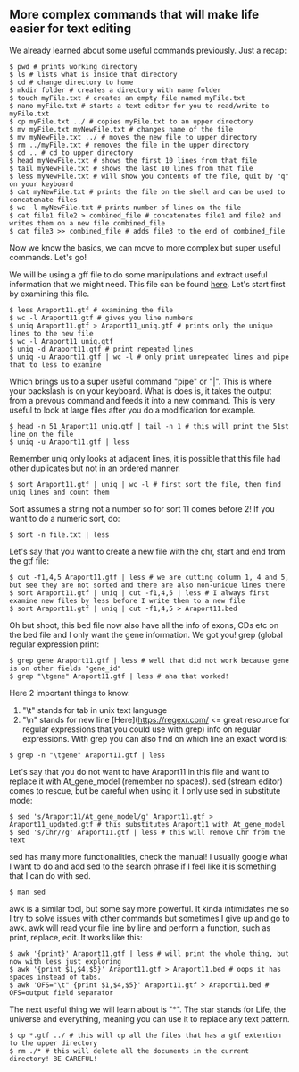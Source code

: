 ## More complex commands that will make life easier for text editing

We already learned about some useful commands previously. Just a recap:

```
$ pwd # prints working directory
$ ls # lists what is inside that directory
$ cd # change directory to home
$ mkdir folder # creates a directory with name folder
$ touch myFile.txt # creates an empty file named myFile.txt
$ nano myFile.txt # starts a text editor for you to read/write to myFile.txt
$ cp myFile.txt ../ # copies myFile.txt to an upper directory
$ mv myFile.txt myNewFile.txt # changes name of the file
$ mv myNewFile.txt ../ # moves the new file to upper directory
$ rm ../myFile.txt # removes the file in the upper directory
$ cd .. # cd to upper directory
$ head myNewFile.txt # shows the first 10 lines from that file
$ tail myNewFile.txt # shows the last 10 lines from that file
$ less myNewFile.txt # will show you contents of the file, quit by "q" on your keyboard
$ cat myNewFile.txt # prints the file on the shell and can be used to concatenate files
$ wc -l myNewFile.txt # prints number of lines on the file
$ cat file1 file2 > combined_file # concatenates file1 and file2 and writes them on a new file combined_file
$ cat file3 >> combined_file # adds file3 to the end of combined_file
```

Now we know the basics, we can move to more complex but super useful commands. Let's go!

We will be using a gff file to do some manipulations and extract useful information that we might need. This file can be found [here](https://github.com/melisound/trainings). Let's start first by examining this file.

```
$ less Araport11.gtf # examining the file
$ wc -l Araport11.gtf # gives you line numbers
$ uniq Araport11.gtf > Araport11_uniq.gtf # prints only the unique lines to the new file
$ wc -l Araport11_uniq.gtf
$ uniq -d Araport11.gtf # print repeated lines 
$ uniq -u Araport11.gtf | wc -l # only print unrepeated lines and pipe that to less to examine
```

Which brings us to a super useful command "pipe" or "|". This is where your backslash is on your keyboard. What is does is, it takes the output from a prevous command and feeds it into a new command. This is very useful to look at large files after you do a modification for example.

```
$ head -n 51 Araport11_uniq.gtf | tail -n 1 # this will print the 51st line on the file
$ uniq -u Araport11.gtf | less
```

Remember uniq only looks at adjacent lines, it is possible that this file had other duplicates but not in an ordered manner.

```
$ sort Araport11.gtf | uniq | wc -l # first sort the file, then find uniq lines and count them
```

Sort assumes a string not a number so for sort 11 comes before 2! If you want to do a numeric sort, do:

```
$ sort -n file.txt | less 
```

Let's say that you want to create a new file with the chr, start and end from the gtf file:

```
$ cut -f1,4,5 Araport11.gtf | less # we are cutting column 1, 4 and 5, but see they are not sorted and there are also non-unique lines there 
$ sort Araport11.gtf | uniq | cut -f1,4,5 | less # I always first examine new files by less before I write them to a new file
$ sort Araport11.gtf | uniq | cut -f1,4,5 > Araport11.bed
```
Oh but shoot, this bed file now also have all the info of exons, CDs etc on the bed file and I only want the gene information. We got you! 
grep (global regular expression print:
```
$ grep gene Araport11.gtf | less # well that did not work because gene is on other fields "gene_id"
$ grep "\tgene" Araport11.gtf | less # aha that worked! 
```
Here 2 important things to know:
  1. "\t" stands for tab in unix text language
  2. "\n" stands for new line
[Here](https://regexr.com/ <= great resource for regular expressions that you could use with grep) info on regular expressions.
With grep you can also find on which line an exact word is:
```
$ grep -n "\tgene" Araport11.gtf | less
```
Let's say that you do not want to have Araport11 in this file and want to replace it with At_gene_model (remember no spaces!). sed (stream editor) comes to rescue, but be careful when using it. I only use sed in substitute mode:
```
$ sed 's/Araport11/At_gene_model/g' Araport11.gtf > Araport11_updated.gtf # this substitutes Araport11 with At_gene_model
$ sed 's/Chr//g' Araport11.gtf | less # this will remove Chr from the text
```
sed has many more functionalities, check the manual! I usually google what I want to do and add sed to the search phrase if I feel like it is something that I can do with sed.
```
$ man sed
```
awk is a similar tool, but some say more powerful. It kinda intimidates me so I try to solve issues with other commands but sometimes I give up and go to awk. awk will read your file line by line and perform a function, such as print, replace, edit. It works like this:
```
$ awk '{print}' Araport11.gtf | less # will print the whole thing, but now with less just exploring
$ awk '{print $1,$4,$5}' Araport11.gtf > Araport11.bed # oops it has spaces instead of tabs.
$ awk 'OFS="\t" {print $1,$4,$5}' Araport11.gtf > Araport11.bed # OFS=output field separator
```
The next useful thing we will learn about is "*". The star stands for Life, the universe and everything, meaning you can use it to replace any text pattern.

```
$ cp *.gtf ../ # this will cp all the files that has a gtf extention to the upper directory
$ rm ./* # this will delete all the documents in the current directory! BE CAREFUL!
```

